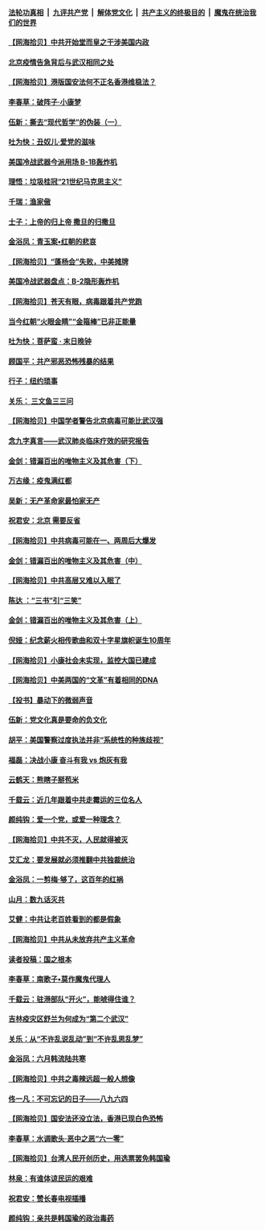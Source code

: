 ####  [法轮功真相](../../../../basic/blob/master/README.md?t=06240302) &nbsp;|&nbsp; [九评共产党](../../../../9ping.md/blob/master/README.md?t=06240302) &nbsp;|&nbsp; [解体党文化](../../../../jtdwh.md/blob/master/README.md?t=06240302)  &nbsp;|&nbsp; [共产主义的终极目的](../../../../gczydzjmd.md/blob/master/README.md?t=06240302) &nbsp;|&nbsp; [魔鬼在统治我们的世界](../../../../mgztzwmdsj.md/blob/master/README.md?t=06240302) 

#### [【网海拾贝】中共开始堂而皇之干涉美国内政](../pages/nsc993/n12205646.md?t=06240302) 

#### [北京疫情告急背后与武汉相同之处](../pages/nsc993/n12201610.md?t=06240302) 

#### [【网海拾贝】港版国安法何不正名香港维稳法？](../pages/nsc993/n12203675.md?t=06240302) 

#### [李春草：破阵子·小康梦](../pages/nsc993/n12202996.md?t=06240302) 

#### [伍新：撕去“现代哲学”的伪装（一）](../pages/nsc993/n12202666.md?t=06240302) 

#### [吐为快：丑奴儿·爱党的滋味](../pages/nsc993/n12202630.md?t=06240302) 

#### [美国冷战武器今派用场 B-1B轰炸机](../pages/nsc993/n12202368.md?t=06240302) 

#### [理悟：垃圾桂冠“21世纪马克思主义”](../pages/nsc993/n12201220.md?t=06240302) 

#### [千瑞：渔家傲](../pages/nsc993/n12201174.md?t=06240302) 

#### [士子：上帝的归上帝 撒旦的归撒旦](../pages/nsc993/n12199902.md?t=06240302) 

#### [金浴凤：青玉案•红朝的悲哀](../pages/nsc993/n12199650.md?t=06240302) 

#### [【网海拾贝】“蓬杨会”失败，中美摊牌](../pages/nsc993/n12199598.md?t=06240302) 

#### [美国冷战武器盘点：B-2隐形轰炸机](../pages/nsc993/n12199226.md?t=06240302) 

#### [【网海拾贝】苍天有眼，病毒跟着共产党跑](../pages/nsc993/n12197648.md?t=06240302) 

#### [当今红朝“火眼金睛”“金箍棒”已非正能量](../pages/nsc993/n12196834.md?t=06240302) 

#### [吐为快：菩萨蛮 · 末日晚钟](../pages/nsc993/n12196689.md?t=06240302) 

#### [顾国平：共产邪恶恐怖残暴的结果](../pages/nsc993/n12195238.md?t=06240302) 

#### [行子：纽约琐事](../pages/nsc993/n12194752.md?t=06240302) 

#### [关乐： 三文鱼三三问](../pages/nsc993/n12194626.md?t=06240302) 

#### [【网海拾贝】中国学者警告北京病毒可能比武汉强](../pages/nsc993/n12193964.md?t=06240302) 

#### [念九字真言——武汉肺炎临床疗效的研究报告](../pages/nsc993/n12190804.md?t=06240302) 

#### [金剑：错漏百出的唯物主义及其危害（下）](../pages/nsc993/n12191909.md?t=06240302) 

#### [万古缘：疫鬼满红都](../pages/nsc993/n12191847.md?t=06240302) 

#### [吴新：无产革命家最怕家无产](../pages/nsc993/n12191806.md?t=06240302) 

#### [祝君安：北京 需要反省](../pages/nsc993/n12191766.md?t=06240302) 

#### [【网海拾贝】中共病毒可能在一、两周后大爆发](../pages/nsc993/n12190517.md?t=06240302) 

#### [金剑：错漏百出的唯物主义及其危害（中）](../pages/nsc993/n12188778.md?t=06240302) 

#### [【网海拾贝】中共高层又难以入眠了](../pages/nsc993/n12188425.md?t=06240302) 

#### [陈达 ：“三书”引“三笑”](../pages/nsc993/n12187929.md?t=06240302) 

#### [金剑：错漏百出的唯物主义及其危害（上）](../pages/nsc993/n12186502.md?t=06240302) 

#### [倪娅：纪念薪火相传歌曲和双十字星旗帜诞生10周年](../pages/nsc993/n12186439.md?t=06240302) 

#### [【网海拾贝】小康社会未实现，监控大国已建成](../pages/nsc993/n12185468.md?t=06240302) 

#### [【网海拾贝】中美两国的“文革”有着相同的DNA](../pages/nsc993/n12184487.md?t=06240302) 

#### [【投书】暴动下的微弱声音](../pages/nsc993/n12183493.md?t=06240302) 

#### [伍新：党文化真是要命的负文化](../pages/nsc993/n12182742.md?t=06240302) 

#### [胡平：美国警察过度执法并非“系统性的种族歧视”](../pages/nsc993/n12182713.md?t=06240302) 

#### [福磊：决战小康 奋斗有我 vs 炮灰有我](../pages/nsc993/n12182693.md?t=06240302) 

#### [云鹤天：熊瞎子掰苞米](../pages/nsc993/n12182680.md?t=06240302) 

#### [千载云：近几年跟着中共走霉运的三位名人](../pages/nsc993/n12182649.md?t=06240302) 

#### [颜纯钩：爱一个党，或爱一种理念？](../pages/nsc993/n12182640.md?t=06240302) 

#### [【网海拾贝】中共不灭，人民就得被灭](../pages/nsc993/n12180698.md?t=06240302) 

#### [艾汇龙：要发展就必须推翻中共独裁统治](../pages/nsc993/n12180647.md?t=06240302) 

#### [金浴凤：一剪梅·够了，这百年的红祸](../pages/nsc993/n12180002.md?t=06240302) 

#### [山月：数九话灭共](../pages/nsc993/n12179940.md?t=06240302) 

#### [艾健：中共让老百姓看到的都是假象](../pages/nsc993/n12179778.md?t=06240302) 

#### [【网海拾贝】中共从未放弃共产主义革命](../pages/nsc993/n12176687.md?t=06240302) 

#### [读者投稿：国之根本](../pages/nsc993/n12176662.md?t=06240302) 

#### [李春草：南歌子•莫作魔鬼代理人](../pages/nsc993/n12176610.md?t=06240302) 

#### [千载云：驻港部队“开火”，能唬得住谁？](../pages/nsc993/n12176028.md?t=06240302) 

#### [吉林疫灾区舒兰为何成为“第二个武汉”](../pages/nsc993/n12172816.md?t=06240302) 

#### [关乐：从“不许乱说乱动”到“不许乱思乱梦”](../pages/nsc993/n12174760.md?t=06240302) 

#### [金浴凤：六月韩流陆共寒](../pages/nsc993/n12174739.md?t=06240302) 

#### [【网海拾贝】中共之毒辣远超一般人想像](../pages/nsc993/n12174574.md?t=06240302) 

#### [佟一凡：不可忘记的日子——八九六四](../pages/nsc993/n12174371.md?t=06240302) 

#### [【网海拾贝】国安法还没立法，香港已现白色恐怖](../pages/nsc993/n12172467.md?t=06240302) 

#### [李春草：水调歌头·恶中之恶“六一零”](../pages/nsc993/n12171662.md?t=06240302) 

#### [【网海拾贝】台湾人民开创历史，用选票罢免韩国瑜](../pages/nsc993/n12169412.md?t=06240302) 

#### [林泉：有谁体谅民运的艰难](../pages/nsc993/n12169204.md?t=06240302) 

#### [祝君安：赞长春电视插播](../pages/nsc993/n12168998.md?t=06240302) 

#### [颜纯钩：亲共是韩国瑜的政治毒药](../pages/nsc993/n12168959.md?t=06240302) 

